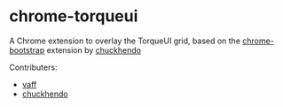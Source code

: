 chrome-torqueui
================

A Chrome extension to overlay the TorqueUI grid, based on the [chrome-bootstrap](https://github.com/chuckhendo/chrome-bootstrap) extension by [chuckhendo](https://github.com/chuckhendo/)


Contributers:
* [vaff](https://github.com/vaff/)
* [chuckhendo](https://github.com/chuckhendo/)
